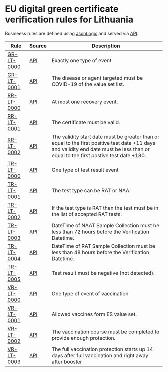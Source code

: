 # EU digital green certificate verification rules for Lithuania

Busineess rules are defined using [JsonLogic](https://jsonlogic.com) and served via [API](https://dgca-businessrule-service-test.ezdrav.si/rules/LT).

| Rule | Source | Description |
| ---- | ------ | ----------- |
| [GR-LT-0000](GR-LT-0000.json) | [API](https://dgca-businessrule-service-test.ezdrav.si/rules/LT/884277f3c77c9c86f7c7be45df8dcdfeb473da1a70ca6fcc726e17fd88774a84) | Exactly one type of event |
| [GR-LT-0001](GR-LT-0001.json) | [API](https://dgca-businessrule-service-test.ezdrav.si/rules/LT/728dcb16f3dcfb14fb95fe4d6b791004a8c4ac2e492c1aca0d720ffc1d5a47f5) | The disease or agent targeted must be COVID-19 of the value set list. |
| [RR-LT-0000](RR-LT-0000.json) | [API](https://dgca-businessrule-service-test.ezdrav.si/rules/LT/0ae2fa1e156f0248a43d47e2e0bf3ebee70b02415679449155b1e8d2fd08ac73) | At most one recovery event. |
| [RR-LT-0001](RR-LT-0001.json) | [API](https://dgca-businessrule-service-test.ezdrav.si/rules/LT/dd71c7a0bd89822634990001ceae154c0a9ee8a4736130064d65347dac15dc16) | The certificate must be valid. |
| [RR-LT-0002](RR-LT-0002.json) | [API](https://dgca-businessrule-service-test.ezdrav.si/rules/LT/ef422ee253c2a2cf5879459213e85b6d114460d6f606b5e5abb5d7ee0535e58b) | The validity start date must be greater than or equal to the first positive test date  +11 days and validity end date must be less than or equal to the first postive test date +180. |
| [TR-LT-0000](TR-LT-0000.json) | [API](https://dgca-businessrule-service-test.ezdrav.si/rules/LT/15b1441c9b558f9b300501e282e39d06f3e249c48f9110b5f6241f139d52f2bf) | One type of test result event |
| [TR-LT-0001](TR-LT-0001.json) | [API](https://dgca-businessrule-service-test.ezdrav.si/rules/LT/62678ef033a4c59fde6c38ca9a726860924ade05b22a7dfa1af105fe9dddc98f) | The test type can be RAT or NAA. |
| [TR-LT-0002](TR-LT-0002.json) | [API](https://dgca-businessrule-service-test.ezdrav.si/rules/LT/bfa5151e8433d093fd735401f896226dc4d529bd2e98eb6fbb0e3843adf2a91b) | If the test type is RAT then the test must be in the list of accepted RAT tests. |
| [TR-LT-0003](TR-LT-0003.json) | [API](https://dgca-businessrule-service-test.ezdrav.si/rules/LT/0ba66c2082f9d0a14c39815cc19f89ba81404690718f2468417de8dd15295a9c) | DateTime of NAAT Sample Collection must be less than 72 hours before the Verification Datetime. |
| [TR-LT-0004](TR-LT-0004.json) | [API](https://dgca-businessrule-service-test.ezdrav.si/rules/LT/4fb6f69c2162df8ed2cf6ae651f7ed00f732443d21120f9e5c528a998ccdd192) | DateTime of RAT Sample Collection must be less than 48 hours before the Verification Datetime. |
| [TR-LT-0005](TR-LT-0005.json) | [API](https://dgca-businessrule-service-test.ezdrav.si/rules/LT/630d9cb94626560fb865adba4c3284e19793589779bb97ab056145dc1441ccf8) | Test result must be negative (not detected). |
| [VR-LT-0000](VR-LT-0000.json) | [API](https://dgca-businessrule-service-test.ezdrav.si/rules/LT/b8af60f6fc0d0d41b74d2c224b36928da1adbee06fcd99a93de51c473b8415f4) | One type of event of vaccination |
| [VR-LT-0001](VR-LT-0001.json) | [API](https://dgca-businessrule-service-test.ezdrav.si/rules/LT/394a224596efbb43655571381e4bc1088029b08e0233d21798fb1c70af3ce7a3) | Allowed vaccines form ES value set. |
| [VR-LT-0002](VR-LT-0002.json) | [API](https://dgca-businessrule-service-test.ezdrav.si/rules/LT/ca5ed71c058acbf1a1913df59c1314b633077cd706249d82bad5f0ba347c4b69) | The vaccination course must be completed to provide enough protection. |
| [VR-LT-0003](VR-LT-0003.json) | [API](https://dgca-businessrule-service-test.ezdrav.si/rules/LT/31a0e8a2bb80e441426a1c0a9dc76363c328c3f39f2e82dc0be3f33f893fefbc) | The full vaccination protection starts up 14 days after full vaccination and right away after booster |
